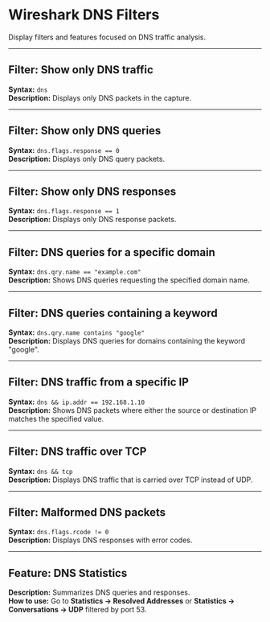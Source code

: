 
# Wireshark DNS Filters

Display filters and features focused on DNS traffic analysis.

---

## Filter: Show only DNS traffic  
**Syntax:** `dns`  
**Description:** Displays only DNS packets in the capture.

---

## Filter: Show only DNS queries  
**Syntax:** `dns.flags.response == 0`  
**Description:** Displays only DNS query packets.

---

## Filter: Show only DNS responses  
**Syntax:** `dns.flags.response == 1`  
**Description:** Displays only DNS response packets.

---

## Filter: DNS queries for a specific domain  
**Syntax:** `dns.qry.name == "example.com"`  
**Description:** Shows DNS queries requesting the specified domain name.

---

## Filter: DNS queries containing a keyword  
**Syntax:** `dns.qry.name contains "google"`  
**Description:** Displays DNS queries for domains containing the keyword "google".

---

## Filter: DNS traffic from a specific IP  
**Syntax:** `dns && ip.addr == 192.168.1.10`  
**Description:** Shows DNS packets where either the source or destination IP matches the specified value.

---

## Filter: DNS traffic over TCP  
**Syntax:** `dns && tcp`  
**Description:** Displays DNS traffic that is carried over TCP instead of UDP.

---

## Filter: Malformed DNS packets  
**Syntax:** `dns.flags.rcode != 0`  
**Description:** Displays DNS responses with error codes.

---

## Feature: DNS Statistics  
**Description:** Summarizes DNS queries and responses.  
**How to use:** Go to **Statistics → Resolved Addresses** or **Statistics → Conversations → UDP** filtered by port 53.
